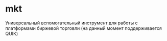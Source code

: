 # mkt
Универсальный вспомогательный инструмент для работы с платформами биржевой торговли (на данный момент поддерживается QUIK)
